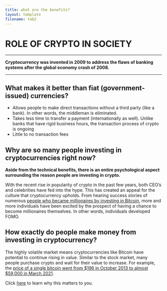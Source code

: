 ```yaml
---
title: what are the benefits?
layout: template
filename: tab2
--- 
```


# ROLE OF CRYPTO IN SOCIETY 
------
**Cryptocurrency was invented in 2009 to address the flaws of banking systems after the global economy crash of 2008.** 

------

## **What makes it better than fiat (government-issued) currencies?**
* Allows people to make direct transactions without a third party (like a bank). In other words, the middleman is eliminated.
* Takes less time to transfer a payment (internationally as well). Unlike banks that have rigid business hours, the transaction process of crypto is ongoing
* Little to no transaction fees

## **Why are so many people investing in cryptocurrencies right now?**
 **Aside from the technical benefits, there is an entire psychological aspect surrounding the reason people are investing in crypto.** 
 
With the recent rise in popularity of crypto in the past few years, both CEO’s and celebrities have fed into the hype. This has created an appeal for the culture that cryptocurrency upholds. 
From hearing success stories of numerous [people who became millionaires by investing in Bitcoin](https://digitalsurge.com.au/blog/5-inspirational-bitcoin-success-stories), more and more individuals have been excited by the prospect of having a chance to become millionaires themselves. In other words, individuals developed FOMO.

## **How exactly do people make money from investing in cryptocurrency?**
The highly volatile market means cryptocurrencies like Bitcoin have potential to continue rising in value. Similar to the stock market, many people purchase crypto and wait for their value to increase. For example, the [price of a single bitcoin went from $196 in October 2013 to almost $59,000 in March 2021](https://www.statista.com/statistics/326707/bitcoin-price-index/). 

Click [here](https://tifhsu88.github.io/crackingcrypto/tab3) to learn why this matters to you. 

